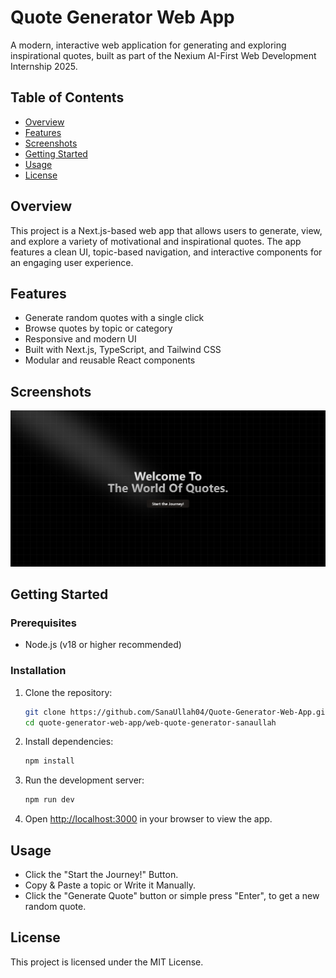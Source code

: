 # Quote Generator Web App

A modern, interactive web application for generating and exploring inspirational quotes, built as part of the Nexium AI-First Web Development Internship 2025.

## Table of Contents

- [Overview](#overview)
- [Features](#features)
- [Screenshots](#screenshots)
- [Getting Started](#getting-started)
- [Usage](#usage)
- [License](#license)

## Overview

This project is a Next.js-based web app that allows users to generate, view, and explore a variety of motivational and inspirational quotes. The app features a clean UI, topic-based navigation, and interactive components for an engaging user experience.

## Features

- Generate random quotes with a single click
- Browse quotes by topic or category
- Responsive and modern UI
- Built with Next.js, TypeScript, and Tailwind CSS
- Modular and reusable React components

## Screenshots

![Alt text](./Media/Image.PNG)

## Getting Started

### Prerequisites

- Node.js (v18 or higher recommended)

### Installation

1. Clone the repository:
   ```bash
   git clone https://github.com/SanaUllah04/Quote-Generator-Web-App.git
   cd quote-generator-web-app/web-quote-generator-sanaullah
   ```

2. Install dependencies:
   ```bash
   npm install

   ```

3. Run the development server:
   ```bash
   npm run dev

   ```

4. Open [http://localhost:3000](http://localhost:3000) in your browser to view the app.


## Usage

- Click the "Start the Journey!" Button.
- Copy & Paste a topic or Write it Manually.
- Click the "Generate Quote" button or simple press "Enter", to get a new random quote.


## License

This project is licensed under the MIT License.

